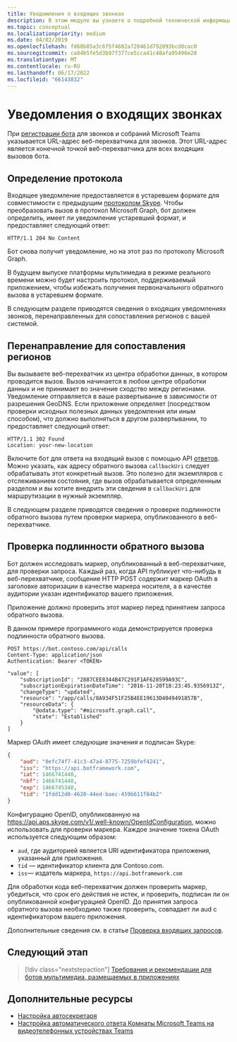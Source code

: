 ```yaml
---
title: Уведомления о входящих звонках
description: В этом модуле вы узнаете о подробной технической информации об обработке уведомлений от входящих звонков, перенаправлении и проверке подлинности вызовов с помощью примеров кода.
ms.topic: conceptual
ms.localizationpriority: medium
ms.date: 04/02/2019
ms.openlocfilehash: fd68b85a3c6f5f4682a728461d792093bcd8cac0
ms.sourcegitcommit: ca84b5fe5d3b97f377ce5cca41c48afa95496e28
ms.translationtype: MT
ms.contentlocale: ru-RU
ms.lasthandoff: 06/17/2022
ms.locfileid: "66143832"
---
```

# <a name="incoming-call-notifications"></a>Уведомления о входящих звонках

При [регистрации бота](./registering-calling-bot.md#create-new-bot-or-add-calling-capabilities) для звонков и собраний Microsoft Teams указывается URL-адрес веб-перехватчика для звонков. Этот URL-адрес является конечной точкой веб-перехватчика для всех входящих вызовов бота.

## <a name="protocol-determination"></a>Определение протокола

Входящее уведомление предоставляется в устаревшем формате для совместимости с предыдущим [протоколом Skype](/azure/bot-service/dotnet/bot-builder-dotnet-real-time-media-concepts?view=azure-bot-service-3.0&preserve-view=true). Чтобы преобразовать вызов в протокол Microsoft Graph, бот должен определить, имеет ли уведомление устаревший формат, и предоставляет следующий ответ:

```http
HTTP/1.1 204 No Content
```

Бот снова получит уведомление, но на этот раз по протоколу Microsoft Graph.

В будущем выпуске платформы мультимедиа в режиме реального времени можно будет настроить протокол, поддерживаемый приложением, чтобы избежать получения первоначального обратного вызова в устаревшем формате.

В следующем разделе приводятся сведения о входящих уведомлениях звонков, перенаправленных для сопоставления регионов с вашей системой.

## <a name="redirects-for-region-affinity"></a>Перенаправление для сопоставления регионов

Вы вызываете веб-перехватчик из центра обработки данных, в котором проводится вызов. Вызов начинается в любом центре обработки данных и не принимает во значение сходство между регионами. Уведомление отправляется в ваше развертывание в зависимости от разрешения GeoDNS. Если приложение определяет (посредством проверки исходных полезных данных уведомления или иным способом), что должно выполняться в другом развертывании, то предоставляет следующий ответ:

```http
HTTP/1.1 302 Found
Location: your-new-location
```

Включите бот для ответа на входящий вызов с помощью API [ответов](/graph/api/call-answer?view=graph-rest-1.0&tabs=http&preserve-view=true). Можно указать, как адресу обратного вызова `callbackUri` следует обрабатывать этот конкретный вызов. Это полезно для экземпляров с отслеживанием состояния, где вызов обрабатывается определенным разделом и вы хотите внедрить эти сведения в `callbackUri` для маршрутизации в нужный экземпляр.

В следующем разделе приводятся сведения о проверке подлинности обратного вызова путем проверки маркера, опубликованного в веб-перехватчике.

## <a name="authenticate-the-callback"></a>Проверка подлинности обратного вызова

Бот должен исследовать маркер, опубликованный в веб-перехватчике, для проверки запроса. Каждый раз, когда API публикует что-нибудь в веб-перехватчике, сообщение HTTP POST содержит маркер OAuth в заголовке авторизации в качестве маркера носителя, а в качестве аудитории указан идентификатор вашего приложения.

Приложение должно проверить этот маркер перед принятием запроса обратного вызова.

В данном примере программного кода демонстрируется проверка подлинности обратного вызова.

```http
POST https://bot.contoso.com/api/calls
Content-Type: application/json
Authentication: Bearer <TOKEN>

"value": [
    "subscriptionId": "2887CEE8344B47C291F1AF628599A93C",
    "subscriptionExpirationDateTime": "2016-11-20T18:23:45.9356913Z",
    "changeType": "updated",
    "resource": "/app/calls/8A934F51F25B4EE19613D4049491857B",
    "resourceData": {
        "@odata.type": "#microsoft.graph.call",
        "state": "Established"
    }
]
```

Маркер OAuth имеет следующие значения и подписан Skype:

```json
{
    "aud": "0efc74f7-41c3-47a4-8775-7259bfef4241",
    "iss": "https://api.botframework.com",
    "iat": 1466741440,
    "nbf": 1466741440,
    "exp": 1466745340,
    "tid": "1fdd12d0-4620-44ed-baec-459b611f84b2"
}
```

Конфигурацию OpenID, опубликованную на <https://api.aps.skype.com/v1/.well-known/OpenIdConfiguration>, можно использовать для проверки маркера. Каждое значение токена OAuth используется следующим образом:

* `aud`, где аудиторией является URI идентификатора приложения, указанный для приложения.
* `tid` — идентификатор клиента для Contoso.com.
* `iss`— издатель маркера, `https://api.botframework.com`

Для обработки кода веб-перехватчик должен проверить маркер, убедиться, что срок его действия не истек, и проверить, подписан ли он опубликованной конфигурацией OpenID. До принятия запроса обратного вызова необходимо также проверить, совпадает ли aud с идентификатором вашего приложения.

Дополнительные сведения см. в статье [Проверка входящих запросов](https://github.com/microsoftgraph/microsoft-graph-comms-samples/blob/master/Samples/Common/Sample.Common/Authentication/AuthenticationProvider.cs).

## <a name="next-step"></a>Следующий этап

> [!div class="nextstepaction"]
> [Требования и рекомендации для ботов мультимедиа, размещаемых в приложениях](~/bots/calls-and-meetings/requirements-considerations-application-hosted-media-bots.md)

## <a name="see-also"></a>Дополнительные ресурсы

* [Настройка автосекретаря](/microsoftteams/create-a-phone-system-auto-attendant)
* [Настройка автоматического ответа Комнаты Microsoft Teams на видеотелефонных устройствах Teams](/microsoftteams/set-up-auto-answer-on-teams-android)